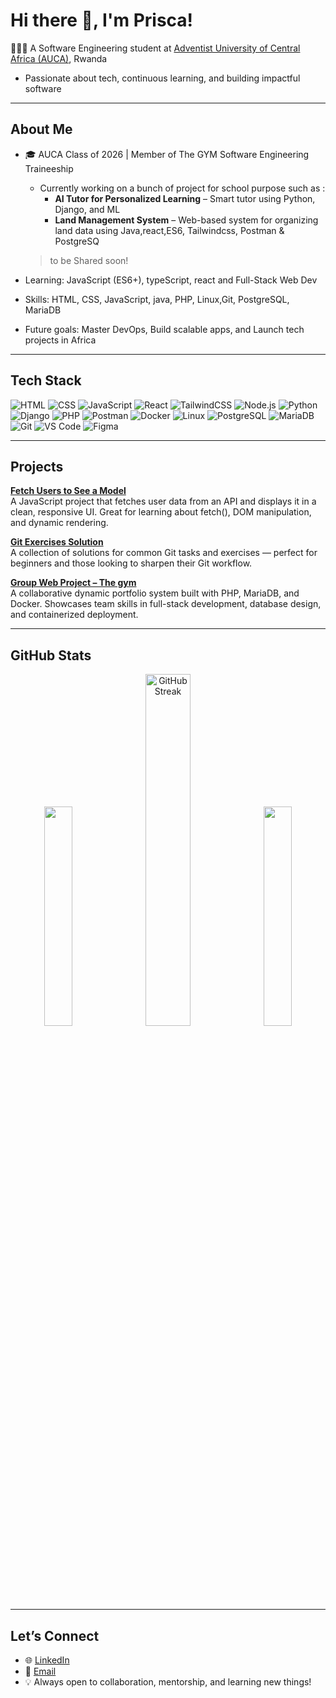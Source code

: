 # Hi there 👋, I'm Prisca!

👩🏾‍💻 A Software Engineering student at [Adventist University of Central Africa (AUCA)](https://auca.ac.rw), Rwanda  
  - Passionate about tech, continuous learning, and building impactful software 

---

## About Me
- 🎓 AUCA Class of 2026 | Member of The GYM Software Engineering Traineeship
  
  - Currently working on a bunch of project for school purpose such as :  
    -  **AI Tutor for Personalized Learning** – Smart tutor using Python, Django, and ML  
    -  **Land Management System** – Web-based system for organizing land data using Java,react,ES6, Tailwindcss, Postman & PostgreSQ  
  > to be Shared soon!
    
- Learning: JavaScript (ES6+), typeScript, react and Full-Stack Web Dev 
- Skills: HTML, CSS, JavaScript, java, PHP, Linux,Git, PostgreSQL, MariaDB
- Future goals: Master DevOps, Build scalable apps, and Launch tech projects in Africa

---

## Tech Stack

![HTML](https://img.shields.io/badge/HTML-E34F26?style=flat&logo=html5&logoColor=white)
![CSS](https://img.shields.io/badge/CSS-1572B6?style=flat&logo=css3&logoColor=white)
![JavaScript](https://img.shields.io/badge/JavaScript-F7DF1E?style=flat&logo=javascript&logoColor=black)
![React](https://img.shields.io/badge/React-20232A?style=flat&logo=react&logoColor=61DAFB)
![TailwindCSS](https://img.shields.io/badge/Tailwind_CSS-38B2AC?style=flat&logo=tailwind-css&logoColor=white)
![Node.js](https://img.shields.io/badge/Node.js-339933?style=flat&logo=nodedotjs&logoColor=white)
![Python](https://img.shields.io/badge/Python-3776AB?style=flat&logo=python&logoColor=white)
![Django](https://img.shields.io/badge/Django-092E20?style=flat&logo=django&logoColor=white)
![PHP](https://img.shields.io/badge/PHP-777BB4?style=flat&logo=php&logoColor=white)
![Postman](https://img.shields.io/badge/Postman-FF6C37?style=flat&logo=postman&logoColor=white)
![Docker](https://img.shields.io/badge/Docker-2496ED?style=flat&logo=docker&logoColor=white)
![Linux](https://img.shields.io/badge/Linux-FCC624?style=flat&logo=linux&logoColor=black)
![PostgreSQL](https://img.shields.io/badge/PostgreSQL-4169E1?style=flat&logo=postgresql&logoColor=white)
![MariaDB](https://img.shields.io/badge/MariaDB-003545?style=flat&logo=mariadb&logoColor=white)
![Git](https://img.shields.io/badge/Git-F05032?style=flat&logo=git&logoColor=white)
![VS Code](https://img.shields.io/badge/VS%20Code-007ACC?style=flat&logo=visual-studio-code&logoColor=white)
![Figma](https://img.shields.io/badge/Figma-F24E1E?style=flat&logo=figma&logoColor=white)


---

## Projects

 **[Fetch Users to See a Model](https://github.com/M-prisca/Fetch-data-to-view-modal)**  
A JavaScript project that fetches user data from an API and displays it in a clean, responsive UI. Great for learning about fetch(), DOM manipulation, and dynamic rendering.

 **[Git Exercises Solution](https://github.com/M-prisca/git-exercises-solution)**  
A collection of solutions for common Git tasks and exercises — perfect for beginners and those looking to sharpen their Git workflow.

 **[Group Web Project – The gym](https://github.com/Jess-xca/Web_Project_G4)**  
A collaborative dynamic portfolio system built with PHP, MariaDB, and Docker. Showcases team skills in full-stack development, database design, and containerized deployment.



---

## GitHub Stats

<div align="center">
  <img src="https://github-readme-stats.vercel.app/api?username=M-prisca&show_icons=true&theme=merko" width="30%" />
  <img src="https://streak-stats.demolab.com/?user=M-prisca&theme=merko" width="38%" alt="GitHub Streak"  width="30%" />
  <img src="https://github-readme-stats.vercel.app/api/top-langs/?username=M-prisca&layout=compact&theme=merko" width="30%" />  
</div>


---

## Let’s Connect

- 🌐 [LinkedIn](https://www.linkedin.com/in/uwera-masereli-prisca/)
- 💬 [Email](priscamasereli@gmail.com)
- 💡 Always open to collaboration, mentorship, and learning new things!
